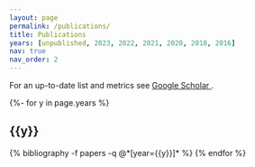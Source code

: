 ```yaml
---
layout: page
permalink: /publications/
title: Publications
years: [unpublished, 2023, 2022, 2021, 2020, 2018, 2016]
nav: true
nav_order: 2
---
```

For an up-to-date list and metrics see <a href="https://scholar.google.com/citations?user=nWiH4jsAAAAJ&hl=en&authuser=1" target="_blank" title="Google Scholar">Google Scholar  <i class="ai ai-google-scholar"></i></a>.


<!-- _pages/publications.md -->
<div class="publications">

{%- for y in page.years %}
  <h2 class="year">{{y}}</h2>
  {% bibliography -f papers -q @*[year={{y}}]* %}
{% endfor %}

</div>
